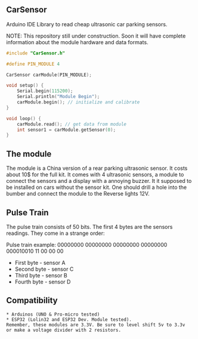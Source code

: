 ## CarSensor

  Arduino IDE Library to read cheap ultrasonic car parking sensors.

  NOTE: This repository still under construction. Soon it will have complete 
  information about the module hardware and data formats.

```c
#include "CarSensor.h"

#define PIN_MODULE 4

CarSensor carModule(PIN_MODULE);

void setup() {
    Serial.begin(115200);
    Serial.println("Module Begin");
    carModule.begin(); // initialize and calibrate
}

void loop() {
    carModule.read(); // get data from module
    int sensor1 = carModule.getSensor(0);
}

```

## The module

The module is a China version of a rear parking ultrasonic sensor. It costs about 10$ for the full kit. It comes with 4 ultrasonic sensors, a module to connect the sensors and a display with a annoying buzzer. It it supposed to be installed on cars without the sensor kit. One should drill a hole into the bumber and connect the module to the Reverse lights 12V.

## Pulse Train

The pulse train consists of 50 bits. The first 4 bytes are the sensors readings. 
They come in a strange order:

Pulse train example:
00000000 00000000 00000000 00000000 000010010 11 00 00 00

* First byte  - sensor A
* Second byte - sensor C
* Third byte  - sensor B
* Fourth byte - sensor D

## Compatibility

	* Arduinos (UNO & Pro-micro tested)
	* ESP32 (Lolin32 and ESP32 Dev. Module tested). 
	Remember, these modules are 3.3V. Be sure to level shift 5v to 3.3v 
	or make a voltage divider with 2 resistors.




